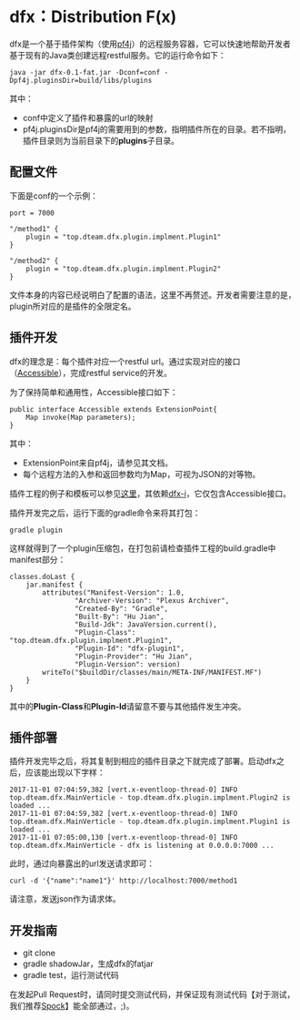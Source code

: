 # dfx：Distribution F(x)

dfx是一个基于插件架构（使用[pf4j](https://github.com/decebals/pf4j)）的远程服务容器，它可以快速地帮助开发者基于现有的Java类创建远程restful服务。它的运行命令如下：

~~~
java -jar dfx-0.1-fat.jar -Dconf=conf -Dpf4j.pluginsDir=build/libs/plugins
~~~

其中：
- conf中定义了插件和暴露的url的映射
- pf4j.pluginsDir是pf4j的需要用到的参数，指明插件所在的目录。若不指明，插件目录则为当前目录下的**plugins**子目录。

## 配置文件

下面是conf的一个示例：
~~~
port = 7000

"/method1" {
    plugin = "top.dteam.dfx.plugin.implment.Plugin1"
}

"/method2" {
    plugin = "top.dteam.dfx.plugin.implment.Plugin2"
}
~~~

文件本身的内容已经说明白了配置的语法，这里不再赘述。开发者需要注意的是，plugin所对应的是插件的全限定名。

## 插件开发

dfx的理念是：每个插件对应一个restful url。通过实现对应的接口（[Accessible](dfx/src/main/java/top/dteam/dfx/plugin/Accessible.java)），完成restful service的开发。

为了保持简单和通用性，Accessible接口如下：

~~~
public interface Accessible extends ExtensionPoint{
    Map invoke(Map parameters);
}
~~~

其中：
- ExtensionPoint来自pf4j，请参见其文档。
- 每个远程方法的入参和返回参数均为Map，可视为JSON的对等物。

插件工程的例子和模板可以参见[这里](dfx-plugin1)，其依赖[dfx-i](dfx-i)，它仅包含Accessible接口。

插件开发完之后，运行下面的gradle命令来将其打包：

~~~
gradle plugin
~~~

这样就得到了一个plugin压缩包，在打包前请检查插件工程的build.gradle中manifest部分：

~~~
classes.doLast {
    jar.manifest {
        attributes("Manifest-Version": 1.0,
                "Archiver-Version": "Plexus Archiver",
                "Created-By": "Gradle",
                "Built-By": "Hu Jian",
                "Build-Jdk": JavaVersion.current(),
                "Plugin-Class": "top.dteam.dfx.plugin.implment.Plugin1",
                "Plugin-Id": "dfx-plugin1",
                "Plugin-Provider": "Hu Jian",
                "Plugin-Version": version)
        writeTo("$buildDir/classes/main/META-INF/MANIFEST.MF")
    }
}
~~~

其中的**Plugin-Class**和**Plugin-Id**请留意不要与其他插件发生冲突。

## 插件部署

插件开发完毕之后，将其复制到相应的插件目录之下就完成了部署。启动dfx之后，应该能出现以下字样：

~~~
2017-11-01 07:04:59,382 [vert.x-eventloop-thread-0] INFO  top.dteam.dfx.MainVerticle - top.dteam.dfx.plugin.implment.Plugin2 is loaded ...
2017-11-01 07:04:59,382 [vert.x-eventloop-thread-0] INFO  top.dteam.dfx.MainVerticle - top.dteam.dfx.plugin.implment.Plugin1 is loaded ...
2017-11-01 07:05:00,130 [vert.x-eventloop-thread-0] INFO  top.dteam.dfx.MainVerticle - dfx is listening at 0.0.0.0:7000 ...
~~~

此时，通过向暴露出的url发送请求即可：

~~~
curl -d '{"name":"name1"}' http://localhost:7000/method1
~~~

请注意，发送json作为请求体。

## 开发指南

- git clone
- gradle shadowJar，生成dfx的fatjar
- gradle test，运行测试代码

在发起Pull Request时，请同时提交测试代码，并保证现有测试代码【对于测试，我们推荐[Spock](http://spockframework.org/)】能全部通过，;)。
